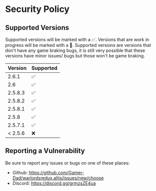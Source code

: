 # Security Policy

## Supported Versions

Supported versions will be marked with a :white_check_mark:. Versions that are work in progress will be marked with a :small_orange_diamond:.
Supported versions are versions that don't have any game braking bugs, it is still very possible that these versions have minor issues/ bugs but those won't be game braking.

|  Version |       Supported        |
| -------- | ---------------------- |
| 2.6.1    | :white_check_mark:     |
| 2.6      | :white_check_mark:     |
| 2.5.8.3  | :white_check_mark:     |
| 2.5.8.2  | :white_check_mark:     |
| 2.5.8.1  | :white_check_mark:     |
| 2.5.8    | :white_check_mark:     |
| 2.5.7.1  | :white_check_mark:     |
| < 2.5.6  | :x:                    |

## Reporting a Vulnerability

Be sure to report any issues or bugs on one of these places:
- Github: https://github.com/Gamer-Dad/warlordsredux.altis/issues/new/choose
- Discord: https://discord.gg/grmzsZE4ua
